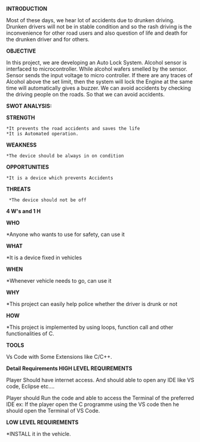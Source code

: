 **INTRODUCTION**

Most of these days, we hear lot of accidents due to drunken driving. Drunken drivers will not be in stable condition and so the rash driving is the inconvenience for other road users and also question of life and death for the drunken driver and for others.

**OBJECTIVE**

In this project, we are developing an Auto Lock System. Alcohol sensor is interfaced to microcontroller. While alcohol wafers smelled by the sensor. Sensor sends the input voltage to micro controller. If there are any traces of Alcohol above the set limit, then the system will lock the Engine at the same time will automatically gives a buzzer. We can avoid accidents by checking the driving people on the roads. So that we can avoid accidents.

**SWOT ANALYSIS:**

   **STRENGTH**

    *It prevents the road accidents and saves the life
    *It is Automated operation.
    
   **WEAKNESS**
   
    *The device should be always in on condition
    
   **OPPORTUNITIES**
   
    *It is a device which prevents Accidents
    
   **THREATS**
    
     *The device should not be off
     
**4 W's and 1 H**

 **WHO**
 
   *Anyone who wants to use for safety, can use it
   
  **WHAT**
  
   *It is a device fixed in vehicles
  
  **WHEN**
  
   *Whenever vehicle needs to go, can use it
  
  **WHY**
  
   *This project can easily help police whether the driver is drunk or not
   
   **HOW**
   
   *This project is implemented by using loops, function call and other functionalities of C.
   
 **TOOLS**
 
 Vs Code with Some Extensions like C/C++.
 
 **Detail Requirements
HIGH LEVEL REQUIREMENTS**

Player Should have internet access. And should able to open any IDE like VS code, Eclipse etc….

Player should Run the code and able to access the Terminal of the preferred IDE ex: If the player open the C programme using the VS code then he should open the Terminal of VS Code.

**LOW LEVEL REQUIREMENTS**
  
   *INSTALL it in the vehicle.
    

